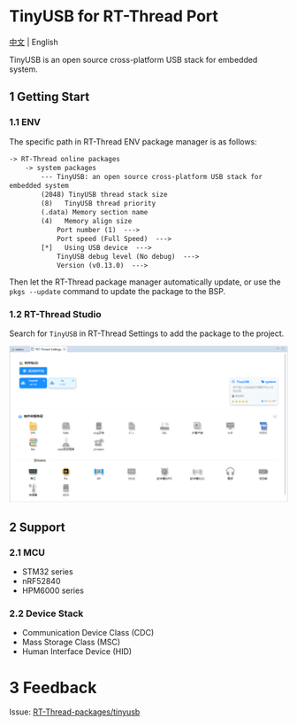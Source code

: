 TinyUSB for RT-Thread Port
==========================

[中文](./README_ZH.md) | English

TinyUSB is an open source cross-platform USB stack for embedded system.

1 Getting Start
----------------

### 1.1 ENV

The specific path in RT-Thread ENV package manager is as follows:

``` {.sourceCode .text}
-> RT-Thread online packages
    -> system packages
        --- TinyUSB: an open source cross-platform USB stack for embedded system
        (2048) TinyUSB thread stack size                                        
        (8)   TinyUSB thread priority                                           
        (.data) Memory section name                                             
        (4)   Memory align size                                                 
            Port number (1)  --->                                             
            Port speed (Full Speed)  --->                                     
        [*]   Using USB device  --->                                            
            TinyUSB debug level (No debug)  --->                              
            Version (v0.13.0)  --->                                            
```

Then let the RT-Thread package manager automatically update, or use the
`pkgs --update` command to update the package to the BSP.

### 1.2 RT-Thread Studio

Search for `TinyUSB` in RT-Thread Settings to add the package to the project.

![RT-Thread Studio](./assets/rt-thread-studio.png)

2 Support
-----------

### 2.1 MCU

- STM32 series
- nRF52840
- HPM6000 series

### 2.2 Device Stack

- Communication Device Class (CDC)
- Mass Storage Class (MSC)
- Human Interface Device (HID)

# 3 Feedback

Issue: [RT-Thread-packages/tinyusb](https://github.com/RT-Thread-packages/tinyusb/issues)
